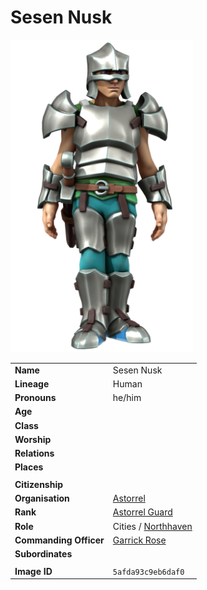 # Sesen Nusk

<img src="https://raw.githubusercontent.com/jesskelsall/astarus-images/main/characters/portraits/5afda93c9eb6daf0.png" height="500" />

|||
| --- | --- |
| **Name** | Sesen Nusk | character.3
| **Lineage** | Human |
| **Pronouns** | he/him |
| **Age** | |
| **Class** | |
| **Worship** | |
| **Relations** | |
| **Places** | |
|||
| **Citizenship** | |
| **Organisation** | [Astorrel](../organisations/government/astorrel/astorrel.md) |
| **Rank** | [Astorrel Guard](../organisations/government/astorrel/ranks/astorrel-guard.md) |
| **Role** | Cities / [Northhaven](../places/settlements/cities/northhaven.md) |
| **Commanding Officer** | [Garrick Rose](garrick-rose.md) |
| **Subordinates** | |
|||
| **Image ID** | `5afda93c9eb6daf0` |
